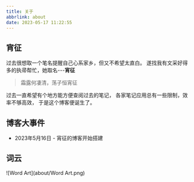 ```yaml
---
title: 关于
abbrlink: about
date: 2023-05-17 11:22:55
---
```

## 宵征

过去很想取一个笔名提醒自己心系家乡，但又不希望太直白。
遂找我有文采好得多的执帚帮忙，她取名---**宵征**
> 霜露何凄清，荡子恒宵征

过去一直希望有个地方能方便查阅过去的笔记，
各家笔记应用总有一些限制，效率不够高效，
于是这个博客便诞生了。


## 博客大事件

- 2023年5月16日 - 宵征的博客开始搭建

## 词云

![Word Art](about/Word Art.png)